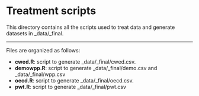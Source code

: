 # Treatment scripts

This directory contains all the scripts used to treat data and generate datasets in _data/_final.

---

Files are organized as follows:

- **cwed.R**: script to generate _data/_final/cwed.csv.
- **demowpp.R**: script to generate _data/_final/demo.csv and _data/_final/wpp.csv
- **oecd.R**: script to generate _data/_final/oecd.csv.
- **pwt.R**: script to generate _data/_final/pwt.csv